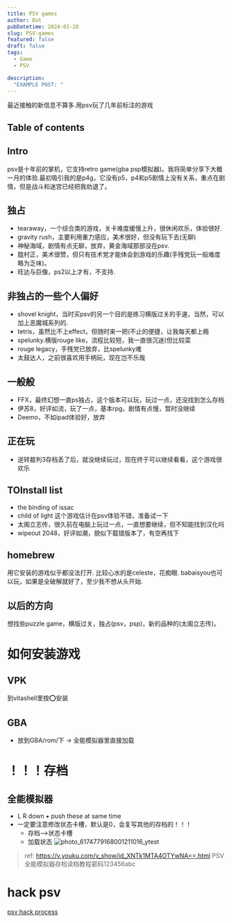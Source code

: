 ```yaml
---
title: PSV games
author: Dot
pubDatetime: 2024-01-28
slug: PSV-games
featured: false
draft: false
tags:
  - Game
  - PSV

description:
  "EXAMPLE POST: "
---
```


最近接触的新信息不算多.用psv玩了几年前标注的游戏
## Table of contents
## Intro

psv是十年前的掌机，它支持retro game(gba psp模拟器)。我将简单分享下大概一月的体验.最初吸引我的是p4g，它没有p5，p4和p5剧情上没有关系，重点在剧情，但是战斗和迷宫已经把我劝退了。

## 独占
- tearaway，一个综合类的游戏，关卡难度缓慢上升，很休闲欢乐，体验很好.
- gravity rush，主要利用重力感应，美术很好，但没有玩下去(无聊)
- 神秘海域，剧情有点无聊，放弃，黄金海域那部没在psv.
- 胧村正，美术很赞，但只有技术党才能体会到游戏的乐趣(手残党玩一般难度略为乏味)。
- 旺达与巨像，ps2以上才有，不支持.

## 非独占的一些个人偏好

- shovel knight，当时买psv的另一个目的是练习横版过关的手速，当然，可以加上恶魔城系列的.
- tetris，虽然比不上effect，但随时来一把(不止的便捷，让我每天都上瘾
- spelunky.横版rouge like，流程比较短，我一直很沉迷(但比较菜
- rouge legacy，手残党已放弃，比spelunky难
- 太鼓达人，之前很喜欢用手柄玩，现在岂不乐哉

## 一般般
- FFX，最终幻想一直ps独占，这个版本可以玩，玩过一点，还没找到怎么存档
- 伊苏8，好评如流，玩了一点，基本rpg，剧情有点慢，暂时没继续
- Deemo，不如ipad体验好，放弃

## 正在玩
- 逆转裁判3存档丢了后，就没继续玩过，现在终于可以继续看看，这个游戏很欢乐

## TOInstall list
- the binding of issac
- child of light 这个游戏估计在psv体验不错，准备试一下
- 太阁立志传，很久前在电脑上玩过一点，一直想要继续，但不知能找到汉化吗
- wipeout 2048，好评如潮，貌似下载错版本了，有空再找下

## homebrew
用它安装的游戏似乎都没法打开.
比较心水的是celeste，花痴眼.
babaisyou也可以玩，如果是全破解就好了，至少我不想从头开始.

## 以后的方向
想找些puzzle game，横版过关，独占(psv，psp)，新的品种的(太阁立志传)。

# 如何安装游戏

## VPK

到vitashell里按⭕️安装

## GBA

- 放到GBA/rom/下 -> 全能模拟器里直接加载


# ！！！存档

## 全能模拟器

- L R down ▪️ push these at same time
- 一定要注意修改状态卡槽，默认是0，会复写其他的存档的！！！
  - 存档-->状态卡槽
  - 加载状态
![photo_6174779168001211016_ytest](https://cdn.jsdelivr.net/gh/h3x311/upic@main/LC3/2024/photo_6174779168001211016_ytest.jpg)

> ref: https://v.youku.com/v_show/id_XNTk1MTA4OTYwNA==.html PSV全能模拟器存档读档教程密码123456abc

# hack psv

[psv hack process](https://www.youtube.com/watch?v=Hiq-ttpU6bU)